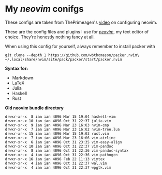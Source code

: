 # My *neovim* conifgs

These configs are taken from ThePrimeagen's [video][nvimConf] on configuring neovim.

These are the config files and plugins I use for [*neovim*][nvim], my text
editor of choice. They're honestly nothing fancy at all.

When using this config for yourself, always remember to install packer with
<!--I tried to do a custom install location and nvim did not like it one bit.-->
```
git clone --depth 1 https://github.com/wbthomason/packer.nvim\
~/.local/share/nvim/site/pack/packer/start/packer.nvim
```

[nvimConf]: https://www.youtube.com/watch?v=w7i4amO_zaE

[nvim]: https://neovim.io/

**Syntax for:**

+ Markdown
+ LaTeX
+ Julia
+ Haskell
+ Rust


**Old neovim bundle directory**
```
drwxr-xr-x  8 ian ian 4096 Mar 15 19:04 haskell-vim
drwxr-xr-x 10 ian ian 4096 Oct 31 22:37 julia-vim
drwxr-xr-x  9 ian ian 4096 Mar 23 16:03 nvim-cmp
drwxr-xr-x  7 ian ian 4096 Mar 23 16:02 nvim-tree.lua
drwxr-xr-x 15 ian ian 4096 Mar 15 19:03 rust.vim
drwxr-xr-x  7 ian ian 4096 Mar 23 16:06 vim-airline
drwxr-xr-x  6 ian ian 4096 Oct 31 23:35 vim-easy-align
drwxr-xr-x 10 ian ian 4096 Oct 31 22:37 vim-pandoc
drwxr-xr-x  8 ian ian 4096 Oct 31 22:36 vim-pandoc-syntax
drwxr-xr-x  4 ian ian 4096 Oct 31 22:36 vim-pathogen
drwxr-xr-x 16 ian ian 4096 Feb 22 11:13 vimtex
drwxr-xr-x  4 ian ian 4096 Oct 31 22:37 wal.vim
drwxr-xr-x  4 ian ian 4096 Oct 31 22:37 wpgtk.vim
```
